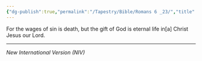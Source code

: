 ```yaml
---
{"dg-publish":true,"permalink":"/Tapestry/Bible/Romans 6 _23/","title":"Romans 6 :23","hide":true,"tags":["bible"],"dgHomeLink":true,"dgShowLocalGraph":true,"dgEnableSearch":true}
---
```


For the wages of sin is death, but the gift of God is eternal life in[a] Christ Jesus our Lord.

---
*New International Version (NIV)*